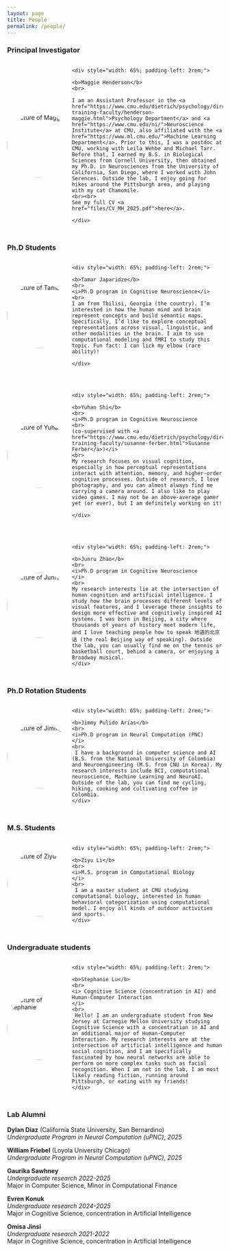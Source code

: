 ```yaml
---
layout: page
title: People
permalink: /people/
---
```


### Principal Investigator


<div style="width: 100%; display: flex; align-items: center; justify-content: space-between; margin-bottom: 2rem;">
	<div style="width: 30%; flex-shrink: 0; aspect-ratio: 1;">
		<img src="images/maggie_henderson.jpeg" alt="Picture of Maggie" style="width: 100%; height: 100%; border-radius: 50%; object-fit: cover; object-position: center;">
	</div>
	
	
	<div style="width: 65%; padding-left: 2rem;">

	<b>Maggie Henderson</b>		
	<br>
		
	I am an Assistant Professor in the <a href="https://www.cmu.edu/dietrich/psychology/directory/core-training-faculty/henderson-maggie.html">Psychology Department</a> and <a href="https://www.cmu.edu/ni/">Neuroscience Institute</a> at CMU, also affiliated with the <a href="https://www.ml.cmu.edu/">Machine Learning Department</a>. Prior to this, I was a postdoc at CMU, working with Leila Wehbe and Michael Tarr. Before that, I earned my B.S. in Biological Sciences from Cornell University, then obtained my Ph.D. in Neurosciences from the University of California, San Diego, where I worked with John Serences. Outside the lab, I enjoy going for hikes around the Pittsburgh area, and playing with my cat Chamomile.
	<br><br>
	See my full CV <a href="files/CV_MH_2025.pdf">here</a>.

	</div>
	
</div>


### Ph.D Students

<div style="width: 100%; display: flex; align-items: center; justify-content: space-between; margin-bottom: 2rem;">
	<div style="width: 30%; flex-shrink: 0; aspect-ratio: 1;">
		<img src="images/tamar.jpg" alt="Picture of Tamar" style="width: 100%; height: 100%; border-radius: 50%; object-fit: cover; object-position: center;">
	</div>
	
	<div style="width: 65%; padding-left: 2rem;">

	<b>Tamar Japaridze</b>
	<br>
	<i>Ph.D program in Cognitive Neuroscience</i>
	<br>
	I am from Tbilisi, Georgia (the country). I’m interested in how the human mind and brain represent concepts and build semantic maps. Specifically, I’d like to explore conceptual representations across visual, linguistic, and other modalities in the brain. I aim to use computational modeling and fMRI to study this topic. Fun fact: I can lick my elbow (rare ability)!

	</div>
	
</div>


<div style="width: 100%; display: flex; align-items: center; justify-content: space-between; margin-bottom: 2rem;">
	<div style="width: 30%; flex-shrink: 0; aspect-ratio: 1;">
		<img src="images/yuhan.jpg" alt="Picture of Yuhan" style="width: 100%; height: 100%; border-radius: 50%; object-fit: cover; object-position: center;">
	</div>
	
	<div style="width: 65%; padding-left: 2rem;">

	<b>Yuhan Shi</b>
	<br>
	<i>Ph.D program in Cognitive Neuroscience 
	<br>
	(co-supervised with <a href="https://www.cmu.edu/dietrich/psychology/directory/core-training-faculty/susanne-ferber.html">Susanne Ferber</a>)</i>
	<br>
	My research focuses on visual cognition, especially in how perceptual representations interact with attention, memory, and higher-order cognitive processes. Outside of research, I love photography, and you can almost always find me carrying a camera around. I also like to play video games. I may not be an above-average gamer yet (or ever), but I am definitely working on it!

	</div>
	
</div>


<div style="width: 100%; display: flex; align-items: center; justify-content: space-between; margin-bottom: 2rem;">
	<div style="width: 30%; flex-shrink: 0; aspect-ratio: 1;">
		<img src="images/junru.jpg" alt="Picture of Junru" style="width: 100%; height: 100%; border-radius: 50%; object-fit: cover; object-position: center;">
	</div>
	
	<div style="width: 65%; padding-left: 2rem;">

	<b>Junru Zhao</b>
	<br>
	<i>Ph.D program in Cognitive Neuroscience 
	</i>
	<br>
	My research interests lie at the intersection of human cognition and artificial intelligence. I study how the brain processes different levels of visual features, and I leverage these insights to design more effective and cognitively inspired AI systems. I was born in Beijing, a city where thousands of years of history meet modern life, and I love teaching people how to speak 地道的北京话 (the real Beijing way of speaking). Outside the lab, you can usually find me on the tennis or basketball court, behind a camera, or enjoying a Broadway musical.
	</div>
	
</div>


### Ph.D Rotation Students

<div style="width: 100%; display: flex; align-items: center; justify-content: space-between; margin-bottom: 2rem;">
	<div style="width: 30%; flex-shrink: 0; aspect-ratio: 1;">
		<img src="images/jimmy.jpg" alt="Picture of Jimmy" style="width: 100%; height: 100%; border-radius: 50%; object-fit: cover; object-position: center;">
	</div>
	
	<div style="width: 65%; padding-left: 2rem;">

	<b>Jimmy Pulido Arias</b>
	<br>
	<i>Ph.D program in Neural Computation (PNC)
	</i>
	<br>
	 I have a background in computer science and AI (B.S. from the National University of Colombia) and Neuroengineering (M.S. from CNU in Korea). My research interests include BCI, computational neuroscience, Machine Learning and NeuroAI. Outside of the lab, you can find me cycling, hiking, cooking and cultivating coffee in Colombia.
	</div>
	
</div>



### M.S. Students 

<div style="width: 100%; display: flex; align-items: center; justify-content: space-between; margin-bottom: 2rem;">
	<div style="width: 30%; flex-shrink: 0; aspect-ratio: 1;">
		<img src="images/ziyu.JPG" alt="Picture of Ziyu" style="width: 100%; height: 100%; border-radius: 50%; object-fit: cover; object-position: center;">
	</div>
	
	<div style="width: 65%; padding-left: 2rem;">

	<b>Ziyu Li</b>
	<br>
	<i>M.S. program in Computational Biology
	</i>
	<br>
	 I am a master student at CMU studying computational biology, interested in human behavioral categorization using computational model. I enjoy all kinds of outdoor activities and sports.
	</div>
	
</div>

### Undergraduate students


<div style="width: 100%; display: flex; align-items: center; justify-content: space-between; margin-bottom: 2rem;">
	<div style="width: 30%; flex-shrink: 0; aspect-ratio: 1;">
		<img src="images/stephanie.jpg" alt="Picture of Stephanie" style="width: 100%; height: 100%; border-radius: 50%; object-fit: cover; object-position: center;">
	</div>
	
	<div style="width: 65%; padding-left: 2rem;">

	<b>Stephanie Lu</b>
	<br>
	<i> Cognitive Science (concentration in AI) and Human-Computer Interaction
	</i>
	<br>
	 Hello! I am an undergraduate student from New Jersey at Carnegie Mellon University studying Cognitive Science with a concentration in AI and an additional major of Human-Computer Interaction. My research interests are at the intersection of artificial intelligence and human social cognition, and I am specifically fascinated by how neural networks are able to perform on more complex tasks such as facial recognition. When I am not in the lab, I am most likely reading fiction, running around Pittsburgh, or eating with my friends!
	</div>
	
</div>


### Lab Alumni


**Dylan Diaz** (California State University, San Bernardino)
<br>
<i>Undergraduate Program in Neural Computation (uPNC), 2025</i>
<br>

**William Friebel** (Loyola University Chicago)
<br>
<i>Undergraduate Program in Neural Computation (uPNC), 2025</i>
<br>

**Gaurika Sawhney**
<br>
<i>Undergraduate research 2022-2025</i>
<br>
Major in Computer Science, Minor in Computational Finance

**Evren Konuk**
<br>
<i>Undergraduate research 2024-2025</i>
<br>
Major in Cognitive Science, concentration in ArtificialIntelligence

**Omisa Jinsi**
<br>
<i>Undergraduate research 2021-2022</i>
<br>
Major in Cognitive Science, concentration in ArtificialIntelligence

